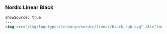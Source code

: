 ### Nordic Linear Black

```html
showSource: true
---
<img src="/img/logotypes/incharge/nordic/linear/black_rgb.svg" alt="incharge_logotype_nordic_linear_black_rgb" />
```

